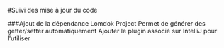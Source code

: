 #Suivi des mise à jour du code

###Ajout de la dépendance Lomdok Project
    Permet de générer des getter/setter automatiquement
    Ajouter le plugin associé sur IntelliJ pour l'utiliser
    